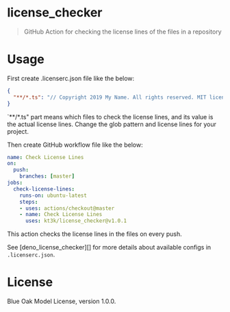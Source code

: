 # license_checker

> GitHub Action for checking the license lines of the files in a repository

# Usage

First create .licenserc.json file like the below:

```json
{
  "**/*.ts": "// Copyright 2019 My Name. All rights reserved. MIT license."
}
```

`**/*.ts" part means which files to check the license lines, and its value is the actual license lines. Change the glob pattern and license lines for your project.

Then create GitHub workflow file like the below:

```yml
name: Check License Lines
on:
  push:
    branches: [master]
jobs:
  check-license-lines:
    runs-on: ubuntu-latest
    steps:
    - uses: actions/checkout@master
    - name: Check License Lines
      uses: kt3k/license_checker@v1.0.1
```

This action checks the license lines in the files on every push.

See [deno_license_checker][] for more details about available configs in `.licenserc.json`.

# License

Blue Oak Model License, version 1.0.0.

